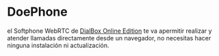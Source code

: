 # DoePhone

el Softphone WebRTC de [DialBox Online Edition](http://www.sapian.co/dialbox-online-edition) te va apermitir realizar y atender llamadas directamente desde un navegador, no necesitas hacer ninguna instalación ni actualización.